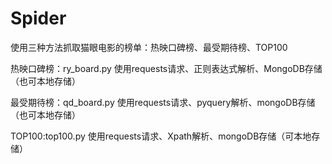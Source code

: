 # Spider

使用三种方法抓取猫眼电影的榜单：热映口碑榜、最受期待榜、TOP100


热映口碑榜：ry_board.py 使用requests请求、正则表达式解析、MongoDB存储（也可本地存储）


最受期待榜：qd_board.py 使用requests请求、pyquery解析、mongoDB存储（也可本地存储）


TOP100:top100.py 使用requests请求、Xpath解析、mongoDB存储（可本地存储）
